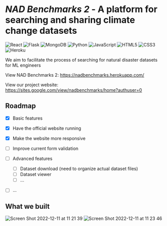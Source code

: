 # *NAD Benchmarks 2*  - A platform for searching and sharing climate change datasets
![React](https://img.shields.io/badge/react-%2320232a.svg?style=for-the-badge&logo=react&logoColor=%2361DAFB)
![Flask](https://img.shields.io/badge/flask-%23000.svg?style=for-the-badge&logo=flask&logoColor=white)
![MongoDB](https://img.shields.io/badge/MongoDB-%234ea94b.svg?style=for-the-badge&logo=mongodb&logoColor=white)
![Python](https://img.shields.io/badge/python-3670A0?style=for-the-badge&logo=python&logoColor=ffdd54)
![JavaScript](https://img.shields.io/badge/javascript-%23323330.svg?style=for-the-badge&logo=javascript&logoColor=%23F7DF1E)
![HTML5](https://img.shields.io/badge/html5-%23E34F26.svg?style=for-the-badge&logo=html5&logoColor=white)
![CSS3](https://img.shields.io/badge/css3-%231572B6.svg?style=for-the-badge&logo=css3&logoColor=white)
![Heroku](https://img.shields.io/badge/heroku-%23430098.svg?style=for-the-badge&logo=heroku&logoColor=white)

We aim to facilitate the process of searching for natural disaster datasets for ML engineers

View NAD Benchmarks 2: https://nadbenchmarks.herokuapp.com/

View our project website: https://sites.google.com/view/nadbenchmarks/home?authuser=0





## Roadmap

- [x] Basic features
- [x] Have the official website running
- [x] Make the website more responsive
- [ ] Improve current form validation
- [ ] Advanced features
    - [ ] Dataset download (need to organize actual dataset files)
    - [ ] Dataset viewer
    - [ ] ...
- [ ] ...


## What we built


![Screen Shot 2022-12-11 at 11 21 39](https://user-images.githubusercontent.com/82932047/206915480-ae60ad4a-fd9a-46eb-b7e8-892543aa745a.png)
![Screen Shot 2022-12-11 at 11 23 46](https://user-images.githubusercontent.com/82932047/206915620-affad5d5-f129-4eb8-9fe6-84676a39972a.png)

